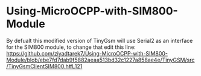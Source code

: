# Using-MicroOCPP-with-SIM800-Module

By defualt this modified version of TinyGsm will use Serial2 as an interface for the SIM800 module, to change that edit this line:
https://github.com/ziyadtarek7/Using-MicroOCPP-with-SIM800-Module/blob/ebe7fd7dab9f5882aeaa513bd32c1227a858ae4e/TinyGSM/src/TinyGsmClientSIM800.h#L121
